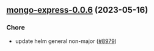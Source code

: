 

## [mongo-express-0.0.6](https://github.com/truecharts/charts/compare/mongo-express-0.0.5...mongo-express-0.0.6) (2023-05-16)

### Chore

- update helm general non-major ([#8979](https://github.com/truecharts/charts/issues/8979))
  
  